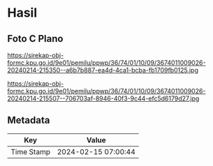 # Hasil

## Foto C Plano

https://sirekap-obj-formc.kpu.go.id/9e01/pemilu/ppwp/36/74/01/10/09/3674011009026-20240214-215350--a6b7b887-ea4d-4ca1-bcba-fb1709fb0125.jpg

https://sirekap-obj-formc.kpu.go.id/9e01/pemilu/ppwp/36/74/01/10/09/3674011009026-20240214-215507--706703af-8946-40f3-9c44-efc5d6179d27.jpg


## Metadata

| Key        | Value               |
| ---------- | ------------------- |
| Time Stamp | 2024-02-15 07:00:44 |



